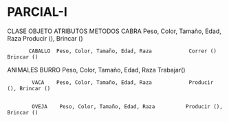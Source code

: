 # PARCIAL-I
CLASE      OBJETO       ATRIBUTOS                             METODOS 
           CABRA    Peso, Color, Tamaño, Edad, Raza            Producir (), Brincar ()


           CABALLO  Peso, Color, Tamaño, Edad, Raza            Correr () Brincar ()



ANIMALES   BURRO     Peso, Color, Tamaño, Edad, Raza          Trabajar()


            VACA    Peso, Color, Tamaño, Edad, Raza            Producir (), Brincar ()


            OVEJA    Peso, Color, Tamaño, Edad, Raza          Producir (), Brincar ()
